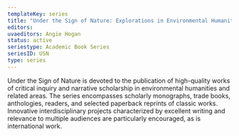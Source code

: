```yaml
---
templateKey: series
title: "Under the Sign of Nature: Explorations in Environmental Humanities"
editors: 
uvaeditors: Angie Hogan
status: active
seriestype: Academic Book Series
seriesID: USN
type: series
---
```

Under the Sign of Nature is devoted to the publication of high-quality works of critical inquiry and narrative scholarship in environmental humanities and related areas. The series encompasses scholarly monographs, trade books, anthologies, readers, and selected paperback reprints of classic works. Innovative interdisciplinary projects characterized by excellent writing and relevance to multiple audiences are particularly encouraged, as is international work.

